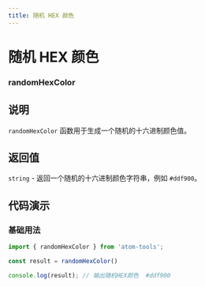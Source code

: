 ```yaml
---
title: 随机 HEX 颜色
---
```


# 随机 HEX 颜色

### randomHexColor

## 说明
`randomHexColor` 函数用于生成一个随机的十六进制颜色值。

## 返回值

`string` - 返回一个随机的十六进制颜色字符串，例如 `#ddf900`。


## 代码演示

### 基础用法

```ts
import { randomHexColor } from 'atom-tools';

const result = randomHexColor()

console.log(result); // 输出随机HEX颜色  #ddf900

```


    
